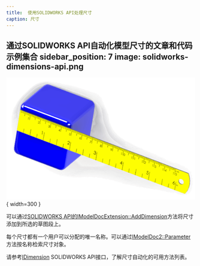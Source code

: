 ```yaml
---
title:  使用SOLIDWORKS API处理尺寸
caption: 尺寸
---
```

 通过SOLIDWORKS API自动化模型尺寸的文章和代码示例集合
sidebar_position: 7
image: solidworks-dimensions-api.png
---
![通过SOLIDWORKS API自动化尺寸](solidworks-dimensions-api.png){ width=300 }

可以通过[SOLIDWORKS API的IModelDocExtension::AddDimension](https://help.solidworks.com/2022/english/api/sldworksapi/solidworks.interop.sldworks~solidworks.interop.sldworks.imodeldocextension~adddimension.html)方法将尺寸添加到所选的草图段上。

每个尺寸都有一个用户可以分配的唯一名称。可以通过[IModelDoc2::Parameter](https://help.solidworks.com/2022/english/api/sldworksapi/solidworks.interop.sldworks~solidworks.interop.sldworks.imodeldoc2~parameter.html)方法按名称检索尺寸对象。

请参考[IDimension](https://help.solidworks.com/2022/english/api/sldworksapi/SolidWorks.Interop.sldworks~SolidWorks.Interop.sldworks.IDimension.html) SOLIDWORKS API接口，了解尺寸自动化的可用方法列表。